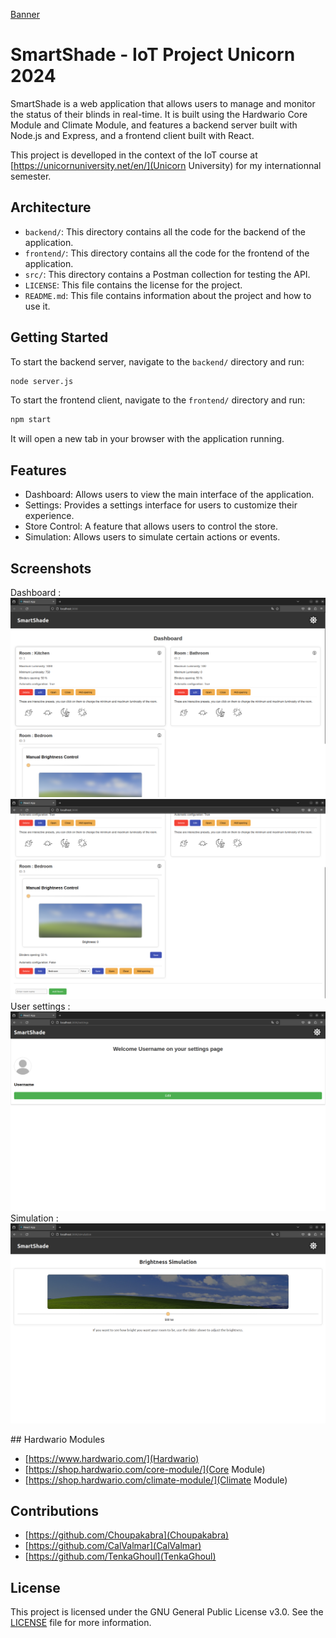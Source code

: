 [Banner](/src/smartshade-banner.png)

# SmartShade - IoT Project Unicorn 2024

SmartShade is a web application that allows users to manage and monitor the status of their blinds in real-time. It is built using the Hardwario Core Module and Climate Module, and features a backend server built with Node.js and Express, and a frontend client built with React.

This project is develloped in the context of the IoT course at [https://unicornuniversity.net/en/](Unicorn University) for my internationnal semester.

## Architecture

- `backend/`: This directory contains all the code for the backend of the application.
- `frontend/`: This directory contains all the code for the frontend of the application.
- `src/`: This directory contains a Postman collection for testing the API.
- `LICENSE`: This file contains the license for the project.
- `README.md`: This file contains information about the project and how to use it.

## Getting Started

To start the backend server, navigate to the `backend/` directory and run:

```sh
node server.js
```

To start the frontend client, navigate to the `frontend/` directory and run:

```sh
npm start
```
It will open a new tab in your browser with the application running.

## Features
- Dashboard: Allows users to view the main interface of the application.
- Settings: Provides a settings interface for users to customize their experience.
- Store Control: A feature that allows users to control the store.
- Simulation: Allows users to simulate certain actions or events.

## Screenshots

Dashboard : ![alt text](/src/image-1.png)
![alt text](/src/image-4.png)
User settings : ![alt text](/src/image-2.png)
Simulation : ![alt text](/src/image-3.png)

## Hardwario Modules
- [https://www.hardwario.com/](Hardwario)
- [https://shop.hardwario.com/core-module/](Core Module)
- [https://shop.hardwario.com/climate-module/](Climate Module)

## Contributions

- [https://github.com/Choupakabra](Choupakabra)
- [https://github.com/CalValmar](CalValmar)
- [https://github.com/TenkaGhoul](TenkaGhoul)

## License

This project is licensed under the GNU General Public License v3.0. See the [LICENSE](LICENSE) file for more information.
```